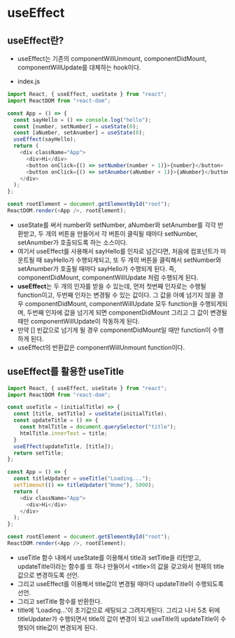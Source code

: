 # useEffect
## useEffect란?
- useEffect는 기존의 componentWillUnmount, componentDidMount, componentWillUpdate를 대체하는 hook이다.

- index.js
```javascript
import React, { useEffect, useState } from "react";
import ReactDOM from "react-dom";

const App = () => {
  const sayHello = () => console.log("hello");
  const [number, setNumber] = useState(0);
  const [aNumber, setAnumber] = useState(0);
  useEffect(sayHello);
  return (
    <div className="App">
      <div>Hi</div>
      <button onClick={() => setNumber(number + 1)}>{number}</button>
      <button onClick={() => setAnumber(aNumber + 1)}>{aNumber}</button>
    </div>
  );
};

const rootElement = document.getElementById("root");
ReactDOM.render(<App />, rootElement);
```
- useState를 써서 number와 setNumber, aNumber와 setAnumber를 각각 반환받고, 두 개의 버튼을 만들어서 각 버튼이 클릭될 때마다 setNumber, setAnumber가 호출되도록 하는 소스이다.
- 여기서 useEffect를 사용해서 sayHello를 인자로 넘긴다면, 처음에 컴포넌트가 마운트될 때 sayHello가 수행되게되고, 또 두 개의 버튼을 클릭해서 setNumber와 setAnumber가 호출될 때마다 sayHello가 수행되게 된다. 즉, componentDidMount, componentWillUpdate 처럼 수행되게 된다.
- **useEffect**는 두 개의 인자를 받을 수 있는데, 먼저 첫번째 인자로는 수행될 function이고, 두번째 인자는 변경될 수 있는 값이다. 그 값을 아예 넘기지 않을 경우 componentDidMount, componentWillUpdate 모두 function을 수행되게되며, 두번째 인자에 값을 넘기게 되면 componentDidMount 그리고 그 값이 변경될 때만 componentWillUpdate이 작동하게 된다.
- 만약 [] 빈값으로 넘기게 될 경우 componentDidMount일 때만 function이 수행하게 된다.
- useEffect의 반환값은 componentWillUnmount function이다.

## useEffect를 활용한 useTitle
```javascript
import React, { useEffect, useState } from "react";
import ReactDOM from "react-dom";

const useTitle = (initialTitle) => {
  const [title, setTitle] = useState(initialTitle);
  const updateTitle = () => {
    const htmlTitle = document.querySelector("title");
    htmlTitle.innerText = title;
  }
  useEffect(updateTitle, [title]);
  return setTitle;
};

const App = () => {
  const titleUpdater = useTitle("Loading...");
  setTimeout(() => titleUpdater("Home"), 5000);
  return (
    <div className="App">
      <div>Hi</div>
    </div>
  );
};

const rootElement = document.getElementById("root");
ReactDOM.render(<App />, rootElement);
```
- useTitle 함수 내에서 useState를 이용해서 title과 setTitle을 리턴받고, updateTitle이라는 함수를 또 하나 만들어서 \<title>의 값을 갖고와서 현재의 title값으로 변경하도록 선언.
- 그리고 useEffect를 이용해서 title값이 변경될 때마다 updateTitle이 수행되도록 선언.
- 그리고 setTitle 함수를 반환한다.
- title에 'Loading...'이 초기값으로 세팅되고 그려지게된다. 그리고 나서 5초 뒤에 titleUpdater가 수행되면서 title의 값이 변경이 되고 useTitle의 updateTitle이 수행되어 title값이 변경되게 된다.

